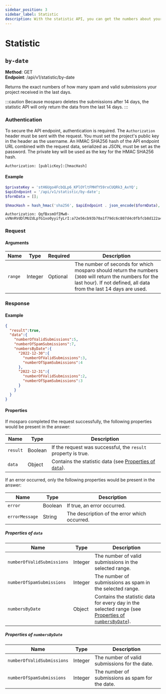 ```yaml
---
sidebar_position: 3
sidebar_label: Statistic
description: With the statistic API, you can get the numbers about your project.
---
```


# Statistic

## `by-date`

**Method**: GET<br />
**Endpoint**: /api/v1/statistic/by-date<br />

Returns the exact numbers of how many spam and valid submissions your project received in the last days.

:::caution
Because mosparo deletes the submissions after 14 days, the statistic API will only return the data from the last 14 days.
:::

### Authentication

To secure the API endpoint, authentication is required. The `Authorization` header must be sent with the request. You must set the project's public key in the header as the username. An HMAC SHA256 hash of the API endpoint URL combined with the request data, serialized as JSON, must be set as the password. The private key will be used as the key for the HMAC SHA256 hash.

```http request
Authorization: [publicKey]:[hmacHash]
```

#### Example

```php
$privateKey = 'stH6Ugo4FcbQLp6_KPlOYltFMHfY59rxCUQRk3_AxYQ';
$apiEndpoint = '/api/v1/statistic/by-date';
$formData = [];

$hmacHash = hash_hmac('sha256', $apiEndpoint . json_encode($formData), $privateKey);
```

```http request
Authorization: QqfBxsmOfIMw0-uVNnRVdDlMUZdLpTG1xo0yyifyLrI:a72e56cb93b70a1f79dc6c807d4c0fbfcb8d122a458509299e2acdbb3a6f1df2
```

### Request

#### Arguments

| Name                  | Type    | Required | Description                                                                                                                                                                |
|-----------------------|---------|----------|----------------------------------------------------------------------------------------------------------------------------------------------------------------------------|
| `range`               | Integer | Optional | The number of seconds for which mosparo should return the numbers (`3600` will return the numbers for the last hour). If not defined, all data from the last 14 days are used. |

### Response

#### Example
```json
{
  "result":true,
  "data":{
    "numberOfValidSubmissions":5,
    "numberOfSpamSubmissions":7,
    "numbersByDate":{
      "2022-12-30":{
        "numberOfValidSubmissions":3,
        "numberOfSpamSubmissions":4
      },
      "2022-12-31":{
        "numberOfValidSubmissions":2,
        "numberOfSpamSubmissions":3
      }
    }
  }
}
```

#### Properties

If mosparo completed the request successfully, the following properties would be present in the answer:

| Name             | Type    | Description                                                                    |
|------------------|---------|--------------------------------------------------------------------------------|
| `result`         | Boolean | If the request was successful, the `result` property is true.           |
| `data`           | Object  | Contains the statistic data (see [Properties of `data`](#properties-of-data)). |

If an error occurred, only the following properties would be present in the answer:

| Name           | Type    | Description                                   |
|----------------|---------|-----------------------------------------------|
| `error`        | Boolean | If true, an error occurred.                   |
| `errorMessage` | String  | The description of the error which occurred. |

##### Properties of `data`

| Name                       | Type    | Description                                                                                                                          |
|----------------------------|---------|--------------------------------------------------------------------------------------------------------------------------------------|
| `numberOfValidSubmissions` | Integer | The number of valid submissions in the selected range.                                                                               |
| `numberOfSpamSubmissions`  | Integer | The number of submissions as spam in the selected range.                                                                             |
| `numbersByDate`            | Object  | Contains the statistic data for every day in the selected range (see [Properties of `numbersByDate`](#properties-of-numbersbydate)). |

##### Properties of `numbersByDate`

| Name                       | Type    | Description                                     |
|----------------------------|---------|-------------------------------------------------|
| `numberOfValidSubmissions` | Integer | The number of valid submissions for the date.   |
| `numberOfSpamSubmissions`  | Integer | The number of submissions as spam for the date. |